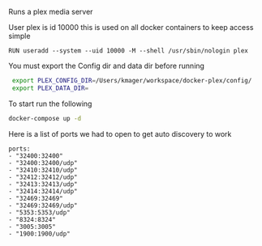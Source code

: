 Runs a plex media server

User plex is id 10000 this is used on all docker containers to keep access simple
```
RUN useradd --system --uid 10000 -M --shell /usr/sbin/nologin plex
```

You must export the Config dir and data dir before running

```bash
 export PLEX_CONFIG_DIR=/Users/kmager/workspace/docker-plex/config/
 export PLEX_DATA_DIR=
 ```

 To start run the following
 ```bash
 docker-compose up -d
 ```

 Here is a list of ports we had to open to get auto discovery to work
```
ports:
- "32400:32400"
- "32400:32400/udp"
- "32410:32410/udp"
- "32412:32412/udp"
- "32413:32413/udp"
- "32414:32414/udp"
- "32469:32469"
- "32469:32469/udp"
- "5353:5353/udp"
- "8324:8324"
- "3005:3005"
- "1900:1900/udp"
```